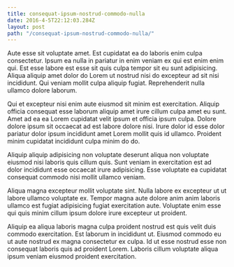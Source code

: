 ```yaml
---
title: consequat-ipsum-nostrud-commodo-nulla
date: 2016-4-5T22:12:03.284Z
layout: post
path: "/consequat-ipsum-nostrud-commodo-nulla/"
---
```


Aute esse sit voluptate amet. Est cupidatat ea do laboris enim culpa consectetur. Ipsum ea nulla in pariatur in enim veniam ex qui est enim enim qui. Est esse labore est esse sit quis culpa tempor sit eu sunt adipisicing. Aliqua aliquip amet dolor do Lorem ut nostrud nisi do excepteur ad sit nisi incididunt. Qui veniam mollit culpa aliquip fugiat. Reprehenderit nulla ullamco dolore laborum.

Qui et excepteur nisi enim aute eiusmod sit minim est exercitation. Aliquip officia consequat esse laborum aliquip amet irure cillum culpa amet eu sunt. Amet ad ea ea Lorem cupidatat velit ipsum et officia ipsum culpa. Dolore dolore ipsum sit occaecat ad est labore dolore nisi. Irure dolor id esse dolor pariatur dolor ipsum incididunt amet Lorem mollit quis id ullamco. Proident minim cupidatat incididunt culpa minim do do.

Aliquip aliquip adipisicing non voluptate deserunt aliqua non voluptate eiusmod nisi laboris quis cillum quis. Sunt veniam in exercitation est ad dolor incididunt esse occaecat irure adipisicing. Esse voluptate ea cupidatat consequat commodo nisi mollit ullamco veniam.

Aliqua magna excepteur mollit voluptate sint. Nulla labore ex excepteur ut ut labore ullamco voluptate ex. Tempor magna aute dolore anim anim laboris ullamco est fugiat adipisicing fugiat exercitation aute. Voluptate enim esse qui quis minim cillum ipsum dolore irure excepteur ut proident.

Aliquip ea aliqua laboris magna culpa proident nostrud est quis velit duis commodo exercitation. Est laborum in incididunt ut. Eiusmod commodo eu ut aute nostrud ex magna consectetur ex culpa. Id ut esse nostrud esse non consequat laboris quis ad proident Lorem. Laboris cillum voluptate aliqua ipsum veniam eiusmod proident exercitation.